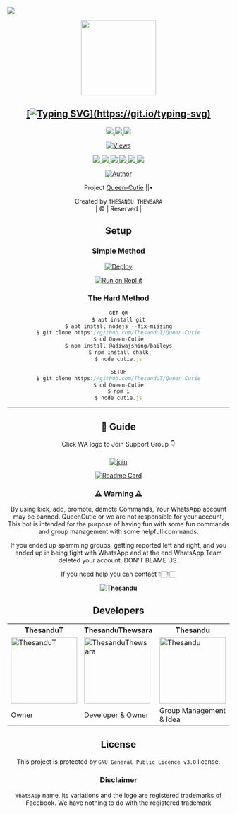<a href="https://github.com/ThesanduT"><img src="https://i.ibb.co/THJ5TMw/Queen-Cutie-Thesandu.gif" border="0"></a>
<div align="center">




<div align="center">
  <a href="https://ibb.co/48VDYf7"><img src="https://i.ibb.co/fkxKnS2/Queen-Cutie.jpg""width="170" height="170"/>
    <p align="center">
    
    
## [![Typing SVG](https://readme-typing-svg.herokuapp.com?font=Lemon+milk&color=DB2748&lines=Welcome+to+QueenCutie+whatsapp+bot...;Create+by+Thesandu+Thewsara...;Added+more+features...;Thank+you+for+choosing+QueenCutie...)](https://git.io/typing-svg)

<p align="center">
  <a href="https://github.com/ThesanduT/Queen-Cutie/fork">
    <img src="https://img.shields.io/github/forks/ThesanduT/Queen-Cutie?label=Fork&style=social">
    
  </a>
  <a href="https://github.com/ThesanduT/Queen-Cutie/stargazers">
    <img src="https://img.shields.io/github/stars/ThesanduT/Queen-Cutie?style=social">
  </a>
  <a href="https://github.com/ThesanduT/Queen-Cutie/commits/main">
    <img src="https://img.shields.io/github/commit-activity/m/ThesanduT/Queen-Cutie?style=social">
  </a>
</p>
    
<a href="https://github.com/ThesanduT/Queen-Cutie">
    <img src="https://hits.seeyoufarm.com/api/count/incr/badge.svg?url=https%3A%2F%2Fgithub.com%2FThesanduT%2FQueen-Cutie&count_bg=%2379C83D&title_bg=%23555555&icon=gitpod.svg&icon_color=%23E7E7E7&title=Views&edge_flat=false" alt="Views"/></a>

<p align="center">
  <a href="httsp://github.com/ThesanduT/Queen-Cutie">
    <img src="https://img.shields.io/github/repo-size/ThesanduT/Queen-Cutie?color=rgb&label=Repo%20Size&style=plastic">

  </a>
  <a href="httsp://github.com/ThesanduT/Queen-Cutie">
    <img src="https://img.shields.io/codefactor/grade/github/phaticusthiccy/WhatsAsenaDuplicated?color=rgb&label=Code%20Quality&style=plastic">

  </a>
  <a href="https://github.com/ThesanduT/Queen-Cutie/blob/master/LICENSE">
    <img src="https://img.shields.io/github/license/ThesanduT/Queen-Cutie?color=rgb&label=Lisance&style=plastic">

  </a>
  <a href="https://github.com/ThesanduT/Queen-Cutie">
    <img src="https://img.shields.io/github/languages/top/ThesanduT/Queen-Cutie?color=rgb&label=Javascript&style=plastic">

  </a>
  <a href="https://github.com/ThesanduT">
    <img src="https://img.shields.io/static/v1?label=Author&message=Thesandu&color=rgb&style=plastic">

  </a>
  <a href="https://wa.me/+94712564306">
    <img src="https://img.shields.io/badge/Whatsapp-Queen%20Cutie-yellow&style=plastic">

  </a>
</p>

  <p align="center">
<a href="https://github.com/ThesanduT"><img title="Author" src="https://img.shields.io/badge/Author-Thesandu-cyberchekuthan/Amalser_v2?color=red&style=for-the-badge&logo=whatsapp"></a>
</p>
</div>
<p align="center">
Project <a href="https://github.com/ThesanduT">Queen-Cutie</a> ||•

Created by `THESANDU THEWSARA`
       <br>
       | © |
        Reserved |
    <br> 
</p>

## Setup
<div align="center"> 


  ### Simple Method
  
[![Deploy](https://www.herokucdn.com/deploy/button.svg)](https://heroku.com/deploy?template=https://github.com/ThesanduT/Queen-Cutie) 
  
[![Run on Repl.it](https://repl.it/badge/github/quiec/whatsAlfa)](https://replit.com/@Ttmodz/Queen-Cutie)
  
### The Hard Method
```js
GET QR
$ apt install git
$ apt install nodejs --fix-missing
$ git clone https://github.com/ThesanduT/Queen-Cutie
$ cd Queen-Cutie
$ npm install @adiwajshing/baileys
$ npm install chalk
$ node cutie.js
```
      
```js
SETUP
$ git clone https://github.com/ThesanduT/Queen-Cutie
$ cd Queen-Cutie
$ npm i
$ node cutie.js
```

----

## 📢 Guide
Click WA logo to Join Support Group 👇
    <br>
<br>
  [![join](https://github.com/Alien-alfa/PublicBot/blob/main/wlogo.svg.png)](https://chat.whatsapp.com)
  <div align="center">
       
  [![Readme Card](https://github-readme-stats.vercel.app/api/pin/?username=ThesanduT&repo=Queen-Cutie&theme=nightowl)](https://github.com/ThesanduT/Queen-Cutie)
  </div>
    
### ⚠ Warning ⚠


By using kick, add, promote, demote Commands, Your WhatsApp account may be banned.
QueenCutie or we are not responsible for your account, 
This bot is intended for the purpose of having fun with some fun commands 
and group management with some helpfull commands.

If  you ended up spamming groups, getting reported left and right, 
and you ended up in being fight with WhatsApp
and at the end WhatsApp Team deleted your account. DON'T BLAME US.

If you need help
you can contact 👇🏻👇🏻 

**[![Thesandu](https://www.linkpicture.com/q/WHTSPP-LOGO.png)](http://wa.me/94712564306?text=Can%20you%20help%20bro)**
    
## Developers
  <div align="center">

<table><tr><th>ThesanduT</th><th>ThesanduThewsara</th><th>Thesandu</th></tr><tr><td><a href="https://github.com/ThesanduT"><img src="https://i.ibb.co/fkxKnS2/Queen-Cutie.jpg" width="150" alt="ThesanduT"></a></td><td><a href="https://github.com/ThesanduT"><img src="https://i.ibb.co/fkxKnS2/Queen-Cutie.jpg" width="150" alt="ThesanduThewsara"></a></td><td><a href="https://github.com/ThesanduT"><img src="https://i.ibb.co/fkxKnS2/Queen-Cutie.jpg" width="150" alt="Thesandu"></a></td></tr><tr><td>Owner</td><td>Developer & Owner</td><td>Group Management & Idea</td></tr></table>

## License
This project is protected by `GNU General Public Licence v3.0` license.

### Disclaimer
`WhatsApp` name, its variations and the logo are registered trademarks of Facebook. We have nothing to do with the registered trademark

